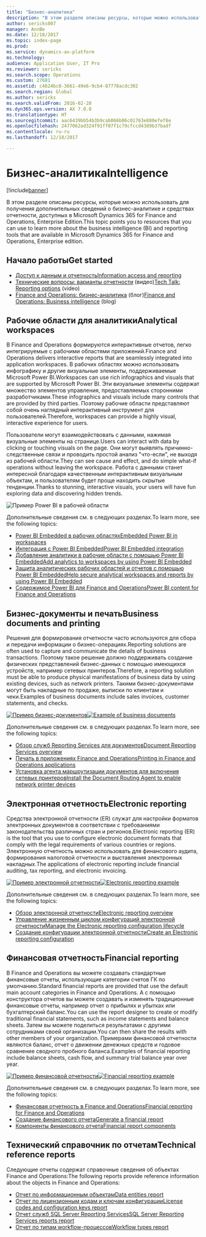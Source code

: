 ```yaml
---
title: "Бизнес-аналитика"
description: "В этом разделе описаны ресурсы, которые можно использовать для получения дополнительных сведений о бизнес-аналитике и средствах отчетности, доступных в Microsoft Dynamics 365 for Finance and Operations, Enterprise Edition."
author: sericks007
manager: AnnBe
ms.date: 12/18/2017
ms.topic: index-page
ms.prod: 
ms.service: dynamics-ax-platform
ms.technology: 
audience: Application User, IT Pro
ms.reviewer: sericks
ms.search.scope: Operations
ms.custom: 27681
ms.assetid: c4624bc8-3661-49e6-9cb4-87778acdc302
ms.search.region: Global
ms.author: sericks
ms.search.validFrom: 2016-02-28
ms.dyn365.ops.version: AX 7.0.0
ms.translationtype: HT
ms.sourcegitcommit: aac6439bb54b3b9cab066b06c01763e880efef8e
ms.openlocfilehash: 2477062ad324f91ff07f1c79cfccd4389b37badf
ms.contentlocale: ru-ru
ms.lasthandoff: 12/18/2017

---
```


# <a name="intelligence"></a><span data-ttu-id="16c3c-103">Бизнес-аналитика</span><span class="sxs-lookup"><span data-stu-id="16c3c-103">Intelligence</span></span>

[!include[banner](../includes/banner.md)]

<span data-ttu-id="16c3c-104">В этом разделе описаны ресурсы, которые можно использовать для получения дополнительных сведений о бизнес-аналитике и средствах отчетности, доступных в Microsoft Dynamics 365 for Finance and Operations, Enterprise Edition.</span><span class="sxs-lookup"><span data-stu-id="16c3c-104">This topic points you to resources that you can use to learn more about the business intelligence (BI) and reporting tools that are available in Microsoft Dynamics 365 for Finance and Operations, Enterprise edition.</span></span>

## <a name="get-started"></a><span data-ttu-id="16c3c-105">Начало работы</span><span class="sxs-lookup"><span data-stu-id="16c3c-105">Get started</span></span>
- [<span data-ttu-id="16c3c-106">Доступ к данным и отчетность</span><span class="sxs-lookup"><span data-stu-id="16c3c-106">Information access and reporting</span></span>](information-access-reporting.md)
- <span data-ttu-id="16c3c-107">[Технические вопросы: варианты отчетности](https://www.youtube.com/watch?v=NzZONjKs5xA) (видео)</span><span class="sxs-lookup"><span data-stu-id="16c3c-107">[Tech Talk: Reporting options](https://www.youtube.com/watch?v=NzZONjKs5xA) (video)</span></span>
- <span data-ttu-id="16c3c-108">[Finance and Operations: бизнес-аналитика](https://blogs.msdn.microsoft.com/dynamicsaxbi/) (блог)</span><span class="sxs-lookup"><span data-stu-id="16c3c-108">[Finance and Operations: Business intelligence](https://blogs.msdn.microsoft.com/dynamicsaxbi/) (blog)</span></span>

## <a name="analytical-workspaces"></a><span data-ttu-id="16c3c-109">Рабочие области для аналитики</span><span class="sxs-lookup"><span data-stu-id="16c3c-109">Analytical workspaces</span></span>
<span data-ttu-id="16c3c-110">В Finance and Operations формируются интерактивные отчетов, легко интегрируемые с рабочими областями приложений.</span><span class="sxs-lookup"><span data-stu-id="16c3c-110">Finance and Operations delivers interactive reports that are seamlessly integrated into application workspaces.</span></span> <span data-ttu-id="16c3c-111">В рабочих областях можно использовать инфографику и другие визуальные элементы, поддерживаемые Microsoft Power BI.</span><span class="sxs-lookup"><span data-stu-id="16c3c-111">Workspaces can use rich infographics and visuals that are supported by Microsoft Power BI.</span></span> <span data-ttu-id="16c3c-112">Эти визуальные элементы содержат множество элементов управления, предоставляемых сторонними разработчиками.</span><span class="sxs-lookup"><span data-stu-id="16c3c-112">These infographics and visuals include many controls that are provided by third parties.</span></span> <span data-ttu-id="16c3c-113">Поэтому рабочие области представляют собой очень наглядный интерактивный инструмент для пользователей.</span><span class="sxs-lookup"><span data-stu-id="16c3c-113">Therefore, workspaces can provide a highly visual, interactive experience for users.</span></span>

<span data-ttu-id="16c3c-114">Пользователи могут взаимодействовать с данными, нажимая визуальные элементы на странице.</span><span class="sxs-lookup"><span data-stu-id="16c3c-114">Users can interact with data by clicking or touching visuals on the page.</span></span> <span data-ttu-id="16c3c-115">Они могут выявлять причинно-следственные связи и проводить простой анализ "что-если", не выходя из рабочей области.</span><span class="sxs-lookup"><span data-stu-id="16c3c-115">They can see cause and effect, and do simple what-if operations without leaving the workspace.</span></span> <span data-ttu-id="16c3c-116">Работа с данными станет интересной благодаря качественным интерактивным визуальным объектам, и пользователям будет проще находить скрытые тенденции.</span><span class="sxs-lookup"><span data-stu-id="16c3c-116">Thanks to stunning, interactive visuals, your users will have fun exploring data and discovering hidden trends.</span></span>

![Пример Power BI в рабочей области](./media/Power-BI-in-D365-Workspace.png)

 <span data-ttu-id="16c3c-118">Дополнительные сведения см. в следующих разделах.</span><span class="sxs-lookup"><span data-stu-id="16c3c-118">To learn more, see the following topics:</span></span>

 - [<span data-ttu-id="16c3c-119">Power BI Embedded в рабочих областях</span><span class="sxs-lookup"><span data-stu-id="16c3c-119">Embedded Power BI in workspaces</span></span>](embed-power-bi-workspaces.md)
 - [<span data-ttu-id="16c3c-120">Интеграция с Power BI Embedded</span><span class="sxs-lookup"><span data-stu-id="16c3c-120">Power BI Embedded integration</span></span>](power-bi-embedded-integration.md)
 - [<span data-ttu-id="16c3c-121">Добавление аналитики в рабочие области с помощью Power BI Embedded</span><span class="sxs-lookup"><span data-stu-id="16c3c-121">Add analytics to workspaces by using Power BI Embedded</span></span>](add-analytics-tab-workspaces.md)
 - [<span data-ttu-id="16c3c-122">Защита аналитических рабочих областей и отчетов с помощью Power BI Embedded</span><span class="sxs-lookup"><span data-stu-id="16c3c-122">Help secure analytical workspaces and reports by using Power BI Embedded</span></span>](secure-analytical-workspaces.md)
 - [<span data-ttu-id="16c3c-123">Содержимое Power BI для Finance and Operations</span><span class="sxs-lookup"><span data-stu-id="16c3c-123">Power BI content for Finance and Operations</span></span>](power-bi-home-page.md)

## <a name="business-documents-and-printing"></a><span data-ttu-id="16c3c-124">Бизнес-документы и печать</span><span class="sxs-lookup"><span data-stu-id="16c3c-124">Business documents and printing</span></span>
<span data-ttu-id="16c3c-125">Решения для формирования отчетности часто используются для сбора и передачи информации о бизнес-операциях.</span><span class="sxs-lookup"><span data-stu-id="16c3c-125">Reporting solutions are often used to capture and communicate the details of business transactions.</span></span> <span data-ttu-id="16c3c-126">Поэтому такое решение должно поддерживать создание физических представлений бизнес-данных с помощью имеющихся устройств, например сетевых принтеров.</span><span class="sxs-lookup"><span data-stu-id="16c3c-126">Therefore, a reporting solution must be able to produce physical manifestations of business data by using existing devices, such as network printers.</span></span> <span data-ttu-id="16c3c-127">Такими бизнес-документами могут быть накладные по продаже, выписки по клиентам и чеки.</span><span class="sxs-lookup"><span data-stu-id="16c3c-127">Examples of business documents include sales invoices, customer statements, and checks.</span></span>

<span data-ttu-id="16c3c-128">[![Пример бизнес-документов](./media/image-of-business-documents-1024x632.png)](./media/image-of-business-documents.png)</span><span class="sxs-lookup"><span data-stu-id="16c3c-128">[![Example of business documents](./media/image-of-business-documents-1024x632.png)](./media/image-of-business-documents.png)</span></span>

<span data-ttu-id="16c3c-129">Дополнительные сведения см. в следующих разделах.</span><span class="sxs-lookup"><span data-stu-id="16c3c-129">To learn more, see the following topics:</span></span>

- [<span data-ttu-id="16c3c-130">Обзор служб Reporting Services для документов</span><span class="sxs-lookup"><span data-stu-id="16c3c-130">Document Reporting Services overview</span></span>](document-reporting-services.md)
- [<span data-ttu-id="16c3c-131">Печать в приложениях Finance and Operations</span><span class="sxs-lookup"><span data-stu-id="16c3c-131">Printing in Finance and Operations applications</span></span>](print-documents.md)
- [<span data-ttu-id="16c3c-132">Установка агента маршрутизации документов для включения сетевых принтеров</span><span class="sxs-lookup"><span data-stu-id="16c3c-132">Install the Document Routing Agent to enable network printer devices</span></span>](install-document-routing-agent.md)

## <a name="electronic-reporting"></a><span data-ttu-id="16c3c-133">Электронная отчетность</span><span class="sxs-lookup"><span data-stu-id="16c3c-133">Electronic reporting</span></span>
<span data-ttu-id="16c3c-134">Средства электронной отчетности (ER) служат для настройки форматов электронных документов в соответствии с требованиями законодательства различных стран и регионов.</span><span class="sxs-lookup"><span data-stu-id="16c3c-134">Electronic reporting (ER) is the tool that you use to configure electronic document formats that comply with the legal requirements of various countries or regions.</span></span> <span data-ttu-id="16c3c-135">Электронную отчетность можно использовать для финансового аудита, формирования налоговой отчетности и выставления электронных накладных.</span><span class="sxs-lookup"><span data-stu-id="16c3c-135">The applications of electronic reporting include financial auditing, tax reporting, and electronic invoicing.</span></span>

<span data-ttu-id="16c3c-136">[![Пример электронной отчетности](./media/electronic-reporting-example.png)](./media/electronic-reporting-example.png)</span><span class="sxs-lookup"><span data-stu-id="16c3c-136">[![Electronic reporting example](./media/electronic-reporting-example.png)](./media/electronic-reporting-example.png)</span></span>

<span data-ttu-id="16c3c-137">Дополнительные сведения см. в следующих разделах.</span><span class="sxs-lookup"><span data-stu-id="16c3c-137">To learn more, see the following topics:</span></span>

- [<span data-ttu-id="16c3c-138">Обзор электронной отчетности</span><span class="sxs-lookup"><span data-stu-id="16c3c-138">Electronic reporting overview</span></span>](general-electronic-reporting.md)
- [<span data-ttu-id="16c3c-139">Управление жизненным циклом конфигураций электронной отчетности</span><span class="sxs-lookup"><span data-stu-id="16c3c-139">Manage the Electronic reporting configuration lifecycle</span></span>](general-electronic-reporting-manage-configuration-lifecycle.md)
- [<span data-ttu-id="16c3c-140">Создание конфигурации электронной отчетности</span><span class="sxs-lookup"><span data-stu-id="16c3c-140">Create an Electronic reporting configuration</span></span>](electronic-reporting-configuration.md)

## <a name="financial-reporting"></a><span data-ttu-id="16c3c-141">Финансовая отчетность</span><span class="sxs-lookup"><span data-stu-id="16c3c-141">Financial reporting</span></span>
<span data-ttu-id="16c3c-142">В Finance and Operations вы можете создавать стандартные финансовые отчеты, использующие категории счетов ГК по умолчанию.</span><span class="sxs-lookup"><span data-stu-id="16c3c-142">Standard financial reports are provided that use the default main account categories in Finance and Operations.</span></span> <span data-ttu-id="16c3c-143">А с помощью конструктора отчетов вы можете создавать и изменять традиционные финансовые отчеты, например отчет о прибылях и убытках или бухгалтерский баланс.</span><span class="sxs-lookup"><span data-stu-id="16c3c-143">You can use the report designer to create or modify traditional financial statements, such as income statements and balance sheets.</span></span> <span data-ttu-id="16c3c-144">Затем вы можете поделиться результатами с другими сотрудниками своей организации.</span><span class="sxs-lookup"><span data-stu-id="16c3c-144">You can then share the results with other members of your organization.</span></span> <span data-ttu-id="16c3c-145">Примерами финансовой отчетности являются баланс, отчет о движении денежных средств и годовое сравнение сводного пробного баланса.</span><span class="sxs-lookup"><span data-stu-id="16c3c-145">Examples of financial reporting include balance sheets, cash flow, and summary trial balance year over year.</span></span>

<span data-ttu-id="16c3c-146">[![Пример финансовой отчетности](./media/financial-reporting-example.png)](./media/financial-reporting-example.png)</span><span class="sxs-lookup"><span data-stu-id="16c3c-146">[![Financial reporting example](./media/financial-reporting-example.png)](./media/financial-reporting-example.png)</span></span>

<span data-ttu-id="16c3c-147">Дополнительные сведения см. в следующих разделах.</span><span class="sxs-lookup"><span data-stu-id="16c3c-147">To learn more, see the following topics:</span></span>

- [<span data-ttu-id="16c3c-148">Финансовая отчетность в Finance and Operations</span><span class="sxs-lookup"><span data-stu-id="16c3c-148">Financial reporting for Finance and Operations</span></span>](financial-reporting-intro.md)
- [<span data-ttu-id="16c3c-149">Создание финансового отчета</span><span class="sxs-lookup"><span data-stu-id="16c3c-149">Generate a financial report</span></span>](generate-financial-report.md)
- [<span data-ttu-id="16c3c-150">Компоненты финансового отчета</span><span class="sxs-lookup"><span data-stu-id="16c3c-150">Financial report components</span></span>](financial-report-components.md)

## <a name="technical-reference-reports"></a><span data-ttu-id="16c3c-151">Технический справочник по отчетам</span><span class="sxs-lookup"><span data-stu-id="16c3c-151">Technical reference reports</span></span>
<span data-ttu-id="16c3c-152">Следующие отчеты содержат справочные сведения об объектах Finance and Operations:</span><span class="sxs-lookup"><span data-stu-id="16c3c-152">The following reports provide reference information about the objects in Finance and Operations:</span></span>

- [<span data-ttu-id="16c3c-153">Отчет по информационным объектам</span><span class="sxs-lookup"><span data-stu-id="16c3c-153">Data entities report</span></span>](../data-entities/data-entities-report.md)
- [<span data-ttu-id="16c3c-154">Отчет по лицензионным кодам и ключам конфигурации</span><span class="sxs-lookup"><span data-stu-id="16c3c-154">License codes and configuration keys report</span></span>](../sysadmin/license-codes-configuration-keys-report.md)
- [<span data-ttu-id="16c3c-155">Отчет служб SQL Server Reporting Services</span><span class="sxs-lookup"><span data-stu-id="16c3c-155">SQL Server Reporting Services reports report</span></span>](SSRS-report.md)
- [<span data-ttu-id="16c3c-156">Отчет по типам workflow-процессов</span><span class="sxs-lookup"><span data-stu-id="16c3c-156">Workflow types report</span></span>](../../fin-and-ops/organization-administration/workflow-types-report.md)

